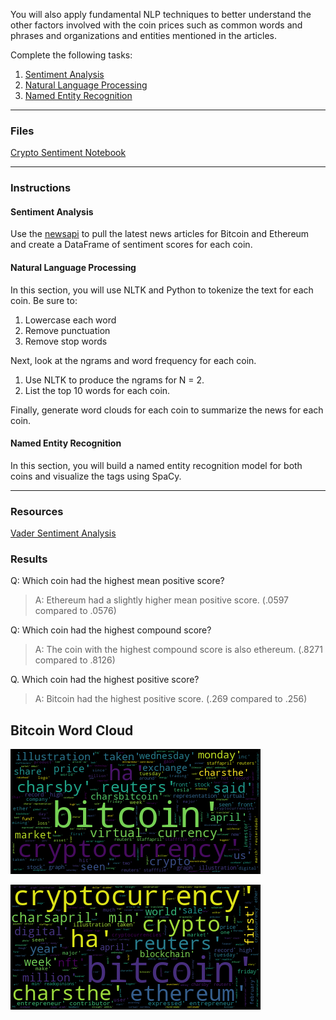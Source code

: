 You will also apply fundamental NLP techniques to better understand the other factors involved with the coin prices such as common words and phrases and organizations and entities mentioned in the articles.

Complete the following tasks:

1. [Sentiment Analysis](#Sentiment-Analysis)
2. [Natural Language Processing](#Natural-Language-Processing)
3. [Named Entity Recognition](#Named-Entity-Recognition)

---

### Files

[Crypto Sentiment Notebook](crypto_sentiment.ipynb)

---

### Instructions

#### Sentiment Analysis

Use the [newsapi](https://newsapi.org/) to pull the latest news articles for Bitcoin and Ethereum and create a DataFrame of sentiment scores for each coin.


#### Natural Language Processing

In this section, you will use NLTK and Python to tokenize the text for each coin. Be sure to:

1. Lowercase each word
2. Remove punctuation
3. Remove stop words

Next, look at the ngrams and word frequency for each coin.

1. Use NLTK to produce the ngrams for N = 2.
2. List the top 10 words for each coin.

Finally, generate word clouds for each coin to summarize the news for each coin.

#### Named Entity Recognition

In this section, you will build a named entity recognition model for both coins and visualize the tags using SpaCy.

---

### Resources

[Vader Sentiment Analysis](http://www.nltk.org/howto/sentiment.html)


### Results

Q: Which coin had the highest mean positive score?

> A: Ethereum had a slightly higher mean positive score. (.0597 compared to .0576)

Q: Which coin had the highest compound score?

> A: The coin with the highest compound score is also ethereum. (.8271 compared to .8126)

Q. Which coin had the highest positive score?

> A: Bitcoin had the highest positive score. (.269 compared to .256)

## Bitcoin Word Cloud
![btc-word-cloud.png](Images/bitcoin_wc.png)

![eth-word-cloud.png](Images/ethereum_wc.png)
